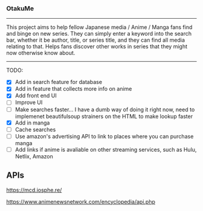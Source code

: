 ### OtakuMe ###

---

This project aims to help fellow Japanese media / Anime / Manga fans find and
binge on new series. They can simply enter a keyword into the search bar,
whether it be author, title, or series title, and they can find all media
relating to that. Helps fans discover other works in series that they might now
otherwise know about.

---

TODO:
- [x] Add in search feature for database
- [x] Add in feature that collects more info on anime
- [x] Add front end UI
- [ ] Improve UI 
- [ ] Make searches faster... I have a dumb way of doing it right now, need to
  implemenet beautifulsoup strainers on the HTML to make lookup faster
- [x] Add in manga  
- [ ] Cache searches 
- [ ] Use amazon's advertising API to link to places where you can purchase
  manga
- [ ] Add links if anime is avaliable on other streaming services, such as
  Hulu, Netlix, Amazon 

APIs
---
https://mcd.iosphe.re/

https://www.animenewsnetwork.com/encyclopedia/api.php
